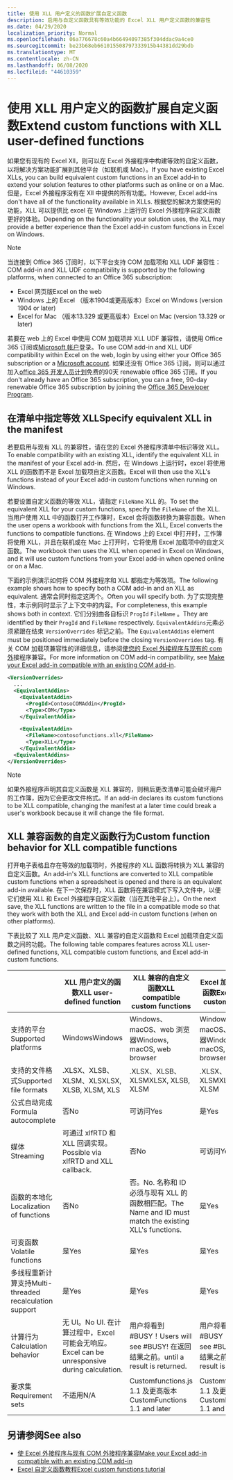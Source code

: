 ```yaml
---
title: 使用 XLL 用户定义的函数扩展自定义函数
description: 启用与自定义函数具有等效功能的 Excel XLL 用户定义函数的兼容性
ms.date: 04/29/2020
localization_priority: Normal
ms.openlocfilehash: 06a776678c60a4b66494097385f304ddac9a4ce0
ms.sourcegitcommit: be23b68eb661015508797333915b44381dd29bdb
ms.translationtype: MT
ms.contentlocale: zh-CN
ms.lasthandoff: 06/08/2020
ms.locfileid: "44610359"
---
```

# <a name="extend-custom-functions-with-xll-user-defined-functions"></a><span data-ttu-id="13cdb-103">使用 XLL 用户定义的函数扩展自定义函数</span><span class="sxs-lookup"><span data-stu-id="13cdb-103">Extend custom functions with XLL user-defined functions</span></span>

<span data-ttu-id="13cdb-104">如果您有现有的 Excel Xll，则可以在 Excel 外接程序中构建等效的自定义函数，以将解决方案功能扩展到其他平台（如联机或 Mac）。</span><span class="sxs-lookup"><span data-stu-id="13cdb-104">If you have existing Excel XLLs, you can build equivalent custom functions in an Excel add-in to extend your solution features to other platforms such as online or on a Mac.</span></span> <span data-ttu-id="13cdb-105">但是，Excel 外接程序没有在 Xll 中提供的所有功能。</span><span class="sxs-lookup"><span data-stu-id="13cdb-105">However, Excel add-ins don't have all of the functionality available in XLLs.</span></span> <span data-ttu-id="13cdb-106">根据您的解决方案使用的功能，XLL 可以提供比 excel 在 Windows 上运行的 Excel 外接程序自定义函数更好的体验。</span><span class="sxs-lookup"><span data-stu-id="13cdb-106">Depending on the functionality your solution uses, the XLL may provide a better experience than the Excel add-in custom functions in Excel on Windows.</span></span>

> [!NOTE]
> <span data-ttu-id="13cdb-107">当连接到 Office 365 订阅时，以下平台支持 COM 加载项和 XLL UDF 兼容性：</span><span class="sxs-lookup"><span data-stu-id="13cdb-107">COM add-in and XLL UDF compatibility is supported by the following platforms, when connected to an Office 365 subscription:</span></span>
> - <span data-ttu-id="13cdb-108">Excel 网页版</span><span class="sxs-lookup"><span data-stu-id="13cdb-108">Excel on the web</span></span>
> - <span data-ttu-id="13cdb-109">Windows 上的 Excel （版本1904或更高版本）</span><span class="sxs-lookup"><span data-stu-id="13cdb-109">Excel on Windows (version 1904 or later)</span></span>
> - <span data-ttu-id="13cdb-110">Excel for Mac （版本13.329 或更高版本）</span><span class="sxs-lookup"><span data-stu-id="13cdb-110">Excel on Mac (version 13.329 or later)</span></span>
> 
> <span data-ttu-id="13cdb-111">若要在 web 上的 Excel 中使用 COM 加载项并 XLL UDF 兼容性，请使用 Office 365 订阅或[Microsoft 帐户](https://account.microsoft.com/account)登录。</span><span class="sxs-lookup"><span data-stu-id="13cdb-111">To use COM add-in and XLL UDF compatibility within Excel on the web, login by using either your Office 365 subscription or a [Microsoft account](https://account.microsoft.com/account).</span></span> <span data-ttu-id="13cdb-112">如果还没有 Office 365 订阅，则可以通过加入[office 365 开发人员计划](https://developer.microsoft.com/office/dev-program)免费的90天 renewable office 365 订阅。</span><span class="sxs-lookup"><span data-stu-id="13cdb-112">If you don't already have an Office 365 subscription, you can a free, 90-day renewable Office 365 subscription by joining the [Office 365 Developer Program](https://developer.microsoft.com/office/dev-program).</span></span>

## <a name="specify-equivalent-xll-in-the-manifest"></a><span data-ttu-id="13cdb-113">在清单中指定等效 XLL</span><span class="sxs-lookup"><span data-stu-id="13cdb-113">Specify equivalent XLL in the manifest</span></span>

<span data-ttu-id="13cdb-114">若要启用与现有 XLL 的兼容性，请在您的 Excel 外接程序清单中标识等效 XLL。</span><span class="sxs-lookup"><span data-stu-id="13cdb-114">To enable compatibility with an existing XLL, identify the equivalent XLL in the manifest of your Excel add-in.</span></span> <span data-ttu-id="13cdb-115">然后，在 Windows 上运行时，excel 将使用 XLL 的函数而不是 Excel 加载项自定义函数。</span><span class="sxs-lookup"><span data-stu-id="13cdb-115">Excel will then use the XLL's functions instead of your Excel add-in custom functions when running on Windows.</span></span>

<span data-ttu-id="13cdb-116">若要设置自定义函数的等效 XLL，请指定 `FileName` XLL 的。</span><span class="sxs-lookup"><span data-stu-id="13cdb-116">To set the equivalent XLL for your custom functions, specify the `FileName` of the XLL.</span></span> <span data-ttu-id="13cdb-117">当用户使用 XLL 中的函数打开工作簿时，Excel 会将函数转换为兼容函数。</span><span class="sxs-lookup"><span data-stu-id="13cdb-117">When the user opens a workbook with functions from the XLL, Excel converts the functions to compatible functions.</span></span> <span data-ttu-id="13cdb-118">在 Windows 上的 Excel 中打开时，工作簿将使用 XLL，并且在联机或在 Mac 上打开时，它将使用 Excel 加载项中的自定义函数。</span><span class="sxs-lookup"><span data-stu-id="13cdb-118">The workbook then uses the XLL when opened in Excel on Windows, and it will use custom functions from your Excel add-in when opened online or on a Mac.</span></span>

<span data-ttu-id="13cdb-119">下面的示例演示如何将 COM 外接程序和 XLL 都指定为等效项。</span><span class="sxs-lookup"><span data-stu-id="13cdb-119">The following example shows how to specify both a COM add-in and an XLL as equivalent.</span></span> <span data-ttu-id="13cdb-120">通常会同时指定这两个。</span><span class="sxs-lookup"><span data-stu-id="13cdb-120">Often you will specify both.</span></span> <span data-ttu-id="13cdb-121">为了实现完整性，本示例同时显示了上下文中的内容。</span><span class="sxs-lookup"><span data-stu-id="13cdb-121">For completeness, this example shows both in context.</span></span> <span data-ttu-id="13cdb-122">它们分别由各自标识 `ProgId` `FileName` 。</span><span class="sxs-lookup"><span data-stu-id="13cdb-122">They are identified by their `ProgId` and `FileName` respectively.</span></span> <span data-ttu-id="13cdb-123">`EquivalentAddins`元素必须紧跟在结束 `VersionOverrides` 标记之前。</span><span class="sxs-lookup"><span data-stu-id="13cdb-123">The `EquivalentAddins` element must be positioned immediately before the closing `VersionOverrides` tag.</span></span> <span data-ttu-id="13cdb-124">有关 COM 加载项兼容性的详细信息，请参阅[使您的 Excel 外接程序与现有的 com 外](../develop/make-office-add-in-compatible-with-existing-com-add-in.md)接程序兼容。</span><span class="sxs-lookup"><span data-stu-id="13cdb-124">For more information on COM add-in compatibility, see [Make your Excel add-in compatible with an existing COM add-in](../develop/make-office-add-in-compatible-with-existing-com-add-in.md).</span></span>

```xml
<VersionOverrides>
  ...
  <EquivalentAddins>
    <EquivalentAddin>
      <ProgId>ContosoCOMAddin</ProgId>
      <Type>COM</Type>
    </EquivalentAddin>

    <EquivalentAddin>
      <FileName>contosofunctions.xll</FileName>
      <Type>XLL</Type>
    </EquivalentAddin>
  <EquivalentAddins>
</VersionOverrides>
```

> [!NOTE]
> <span data-ttu-id="13cdb-125">如果外接程序声明其自定义函数是 XLL 兼容的，则稍后更改清单可能会破坏用户的工作簿，因为它会更改文件格式。</span><span class="sxs-lookup"><span data-stu-id="13cdb-125">If an add-in declares its custom functions to be XLL compatible, changing the manifest at a later time could break a user's workbook because it will change the file format.</span></span>

## <a name="custom-function-behavior-for-xll-compatible-functions"></a><span data-ttu-id="13cdb-126">XLL 兼容函数的自定义函数行为</span><span class="sxs-lookup"><span data-stu-id="13cdb-126">Custom function behavior for XLL compatible functions</span></span>

<span data-ttu-id="13cdb-127">打开电子表格且存在等效的加载项时，外接程序的 XLL 函数将转换为 XLL 兼容的自定义函数。</span><span class="sxs-lookup"><span data-stu-id="13cdb-127">An add-in's XLL functions are converted to XLL compatible custom functions when a spreadsheet is opened and there is an equivalent add-in available.</span></span> <span data-ttu-id="13cdb-128">在下一次保存时，XLL 函数将在兼容模式下写入文件中，以便它们使用 XLL 和 Excel 外接程序自定义函数（当在其他平台上）。</span><span class="sxs-lookup"><span data-stu-id="13cdb-128">On the next save, the XLL functions are written to the file in a compatible mode so that they work with both the XLL and Excel add-in custom functions (when on other platforms).</span></span>

<span data-ttu-id="13cdb-129">下表比较了 XLL 用户定义函数、XLL 兼容的自定义函数和 Excel 加载项自定义函数之间的功能。</span><span class="sxs-lookup"><span data-stu-id="13cdb-129">The following table compares features across XLL user-defined functions, XLL compatible custom functions, and Excel add-in custom functions.</span></span>

|         |<span data-ttu-id="13cdb-130">XLL 用户定义的函数</span><span class="sxs-lookup"><span data-stu-id="13cdb-130">XLL user-defined function</span></span> |<span data-ttu-id="13cdb-131">XLL 兼容的自定义函数</span><span class="sxs-lookup"><span data-stu-id="13cdb-131">XLL compatible custom functions</span></span> |<span data-ttu-id="13cdb-132">Excel 加载项自定义函数</span><span class="sxs-lookup"><span data-stu-id="13cdb-132">Excel add-in custom function</span></span> |
|---------|---------|---------|---------|
| <span data-ttu-id="13cdb-133">支持的平台</span><span class="sxs-lookup"><span data-stu-id="13cdb-133">Supported platforms</span></span> | <span data-ttu-id="13cdb-134">Windows</span><span class="sxs-lookup"><span data-stu-id="13cdb-134">Windows</span></span> | <span data-ttu-id="13cdb-135">Windows、macOS、web 浏览器</span><span class="sxs-lookup"><span data-stu-id="13cdb-135">Windows, macOS, web browser</span></span> | <span data-ttu-id="13cdb-136">Windows、macOS、web 浏览器</span><span class="sxs-lookup"><span data-stu-id="13cdb-136">Windows, macOS, web browser</span></span> |
| <span data-ttu-id="13cdb-137">支持的文件格式</span><span class="sxs-lookup"><span data-stu-id="13cdb-137">Supported file formats</span></span> | <span data-ttu-id="13cdb-138">.XLSX、XLSB、XLSM、XLS</span><span class="sxs-lookup"><span data-stu-id="13cdb-138">XLSX, XLSB, XLSM, XLS</span></span> | <span data-ttu-id="13cdb-139">.XLSX、XLSB、XLSM</span><span class="sxs-lookup"><span data-stu-id="13cdb-139">XLSX, XLSB, XLSM</span></span> | <span data-ttu-id="13cdb-140">.XLSX、XLSB、XLSM</span><span class="sxs-lookup"><span data-stu-id="13cdb-140">XLSX, XLSB, XLSM</span></span> |
| <span data-ttu-id="13cdb-141">公式自动完成</span><span class="sxs-lookup"><span data-stu-id="13cdb-141">Formula autocomplete</span></span> | <span data-ttu-id="13cdb-142">否</span><span class="sxs-lookup"><span data-stu-id="13cdb-142">No</span></span> | <span data-ttu-id="13cdb-143">可访问</span><span class="sxs-lookup"><span data-stu-id="13cdb-143">Yes</span></span> | <span data-ttu-id="13cdb-144">是</span><span class="sxs-lookup"><span data-stu-id="13cdb-144">Yes</span></span> |
| <span data-ttu-id="13cdb-145">媒体</span><span class="sxs-lookup"><span data-stu-id="13cdb-145">Streaming</span></span> | <span data-ttu-id="13cdb-146">可通过 xlfRTD 和 XLL 回调实现。</span><span class="sxs-lookup"><span data-stu-id="13cdb-146">Possible via xlfRTD and XLL callback.</span></span> | <span data-ttu-id="13cdb-147">否</span><span class="sxs-lookup"><span data-stu-id="13cdb-147">No</span></span> | <span data-ttu-id="13cdb-148">可访问</span><span class="sxs-lookup"><span data-stu-id="13cdb-148">Yes</span></span> |
| <span data-ttu-id="13cdb-149">函数的本地化</span><span class="sxs-lookup"><span data-stu-id="13cdb-149">Localization of functions</span></span> | <span data-ttu-id="13cdb-150">否</span><span class="sxs-lookup"><span data-stu-id="13cdb-150">No</span></span> | <span data-ttu-id="13cdb-151">否。</span><span class="sxs-lookup"><span data-stu-id="13cdb-151">No.</span></span> <span data-ttu-id="13cdb-152">名称和 ID 必须与现有 XLL 的函数相匹配。</span><span class="sxs-lookup"><span data-stu-id="13cdb-152">The Name and ID must match the existing XLL's functions.</span></span> | <span data-ttu-id="13cdb-153">是</span><span class="sxs-lookup"><span data-stu-id="13cdb-153">Yes</span></span> |
| <span data-ttu-id="13cdb-154">可变函数</span><span class="sxs-lookup"><span data-stu-id="13cdb-154">Volatile functions</span></span> | <span data-ttu-id="13cdb-155">是</span><span class="sxs-lookup"><span data-stu-id="13cdb-155">Yes</span></span> | <span data-ttu-id="13cdb-156">是</span><span class="sxs-lookup"><span data-stu-id="13cdb-156">Yes</span></span> | <span data-ttu-id="13cdb-157">是</span><span class="sxs-lookup"><span data-stu-id="13cdb-157">Yes</span></span> |
| <span data-ttu-id="13cdb-158">多线程重新计算支持</span><span class="sxs-lookup"><span data-stu-id="13cdb-158">Multi-threaded recalculation support</span></span> | <span data-ttu-id="13cdb-159">是</span><span class="sxs-lookup"><span data-stu-id="13cdb-159">Yes</span></span> | <span data-ttu-id="13cdb-160">是</span><span class="sxs-lookup"><span data-stu-id="13cdb-160">Yes</span></span> | <span data-ttu-id="13cdb-161">是</span><span class="sxs-lookup"><span data-stu-id="13cdb-161">Yes</span></span> |
| <span data-ttu-id="13cdb-162">计算行为</span><span class="sxs-lookup"><span data-stu-id="13cdb-162">Calculation behavior</span></span> | <span data-ttu-id="13cdb-163">无 UI。</span><span class="sxs-lookup"><span data-stu-id="13cdb-163">No UI.</span></span> <span data-ttu-id="13cdb-164">在计算过程中，Excel 可能会无响应。</span><span class="sxs-lookup"><span data-stu-id="13cdb-164">Excel can be unresponsive during calculation.</span></span> | <span data-ttu-id="13cdb-165">用户将看到 #BUSY！</span><span class="sxs-lookup"><span data-stu-id="13cdb-165">Users will see #BUSY!</span></span> <span data-ttu-id="13cdb-166">在返回结果之前。</span><span class="sxs-lookup"><span data-stu-id="13cdb-166">until a result is returned.</span></span> | <span data-ttu-id="13cdb-167">用户将看到 #BUSY！</span><span class="sxs-lookup"><span data-stu-id="13cdb-167">Users will see #BUSY!</span></span> <span data-ttu-id="13cdb-168">在返回结果之前。</span><span class="sxs-lookup"><span data-stu-id="13cdb-168">until a result is returned.</span></span> |
| <span data-ttu-id="13cdb-169">要求集</span><span class="sxs-lookup"><span data-stu-id="13cdb-169">Requirement sets</span></span> | <span data-ttu-id="13cdb-170">不适用</span><span class="sxs-lookup"><span data-stu-id="13cdb-170">N/A</span></span> | <span data-ttu-id="13cdb-171">Customfunctions.js 1.1 及更高版本</span><span class="sxs-lookup"><span data-stu-id="13cdb-171">CustomFunctions 1.1 and later</span></span> | <span data-ttu-id="13cdb-172">Customfunctions.js 1.1 及更高版本</span><span class="sxs-lookup"><span data-stu-id="13cdb-172">CustomFunctions 1.1 and later</span></span> |

## <a name="see-also"></a><span data-ttu-id="13cdb-173">另请参阅</span><span class="sxs-lookup"><span data-stu-id="13cdb-173">See also</span></span>

- [<span data-ttu-id="13cdb-174">使 Excel 外接程序与现有 COM 外接程序兼容</span><span class="sxs-lookup"><span data-stu-id="13cdb-174">Make your Excel add-in compatible with an existing COM add-in</span></span>](../develop/make-office-add-in-compatible-with-existing-com-add-in.md)
- [<span data-ttu-id="13cdb-175">Excel 自定义函数教程</span><span class="sxs-lookup"><span data-stu-id="13cdb-175">Excel custom functions tutorial</span></span>](../tutorials/excel-tutorial-create-custom-functions.md)
